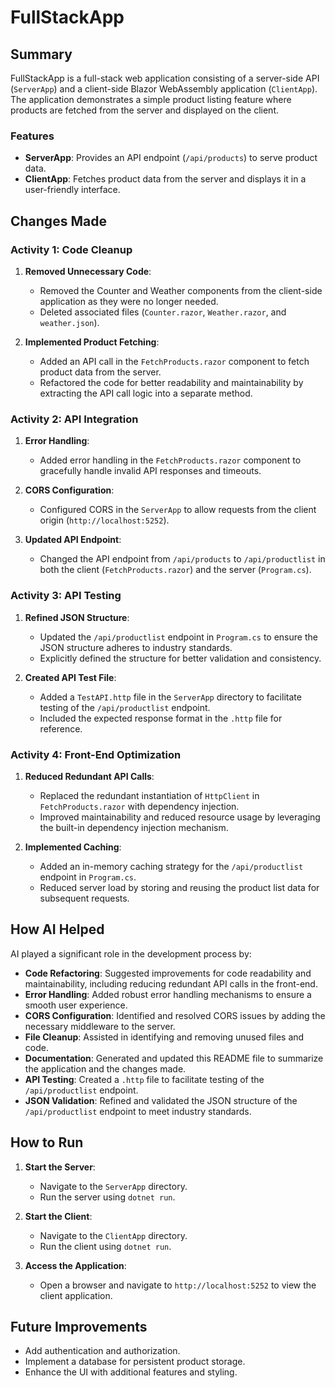 # FullStackApp

## Summary
FullStackApp is a full-stack web application consisting of a server-side API (`ServerApp`) and a client-side Blazor WebAssembly application (`ClientApp`). The application demonstrates a simple product listing feature where products are fetched from the server and displayed on the client.

### Features
- **ServerApp**: Provides an API endpoint (`/api/products`) to serve product data.
- **ClientApp**: Fetches product data from the server and displays it in a user-friendly interface.

## Changes Made
### Activity 1: Code Cleanup
1. **Removed Unnecessary Code**:
   - Removed the Counter and Weather components from the client-side application as they were no longer needed.
   - Deleted associated files (`Counter.razor`, `Weather.razor`, and `weather.json`).

2. **Implemented Product Fetching**:
   - Added an API call in the `FetchProducts.razor` component to fetch product data from the server.
   - Refactored the code for better readability and maintainability by extracting the API call logic into a separate method.

### Activity 2: API Integration
1. **Error Handling**:
   - Added error handling in the `FetchProducts.razor` component to gracefully handle invalid API responses and timeouts.

2. **CORS Configuration**:
   - Configured CORS in the `ServerApp` to allow requests from the client origin (`http://localhost:5252`).

3. **Updated API Endpoint**:
   - Changed the API endpoint from `/api/products` to `/api/productlist` in both the client (`FetchProducts.razor`) and the server (`Program.cs`).

### Activity 3: API Testing
1. **Refined JSON Structure**:
   - Updated the `/api/productlist` endpoint in `Program.cs` to ensure the JSON structure adheres to industry standards.
   - Explicitly defined the structure for better validation and consistency.

2. **Created API Test File**:
   - Added a `TestAPI.http` file in the `ServerApp` directory to facilitate testing of the `/api/productlist` endpoint.
   - Included the expected response format in the `.http` file for reference.

### Activity 4: Front-End Optimization
1. **Reduced Redundant API Calls**:
   - Replaced the redundant instantiation of `HttpClient` in `FetchProducts.razor` with dependency injection.
   - Improved maintainability and reduced resource usage by leveraging the built-in dependency injection mechanism.

2. **Implemented Caching**:
   - Added an in-memory caching strategy for the `/api/productlist` endpoint in `Program.cs`.
   - Reduced server load by storing and reusing the product list data for subsequent requests.

## How AI Helped
AI played a significant role in the development process by:
- **Code Refactoring**: Suggested improvements for code readability and maintainability, including reducing redundant API calls in the front-end.
- **Error Handling**: Added robust error handling mechanisms to ensure a smooth user experience.
- **CORS Configuration**: Identified and resolved CORS issues by adding the necessary middleware to the server.
- **File Cleanup**: Assisted in identifying and removing unused files and code.
- **Documentation**: Generated and updated this README file to summarize the application and the changes made.
- **API Testing**: Created a `.http` file to facilitate testing of the `/api/productlist` endpoint.
- **JSON Validation**: Refined and validated the JSON structure of the `/api/productlist` endpoint to meet industry standards.

## How to Run
1. **Start the Server**:
   - Navigate to the `ServerApp` directory.
   - Run the server using `dotnet run`.

2. **Start the Client**:
   - Navigate to the `ClientApp` directory.
   - Run the client using `dotnet run`.

3. **Access the Application**:
   - Open a browser and navigate to `http://localhost:5252` to view the client application.

## Future Improvements
- Add authentication and authorization.
- Implement a database for persistent product storage.
- Enhance the UI with additional features and styling.
